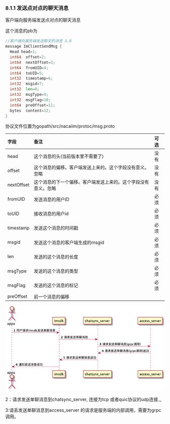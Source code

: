 ### 8.1.1  发送点对点的聊天消息

客户端向服务端发送点对点的聊天消息

这个消息的pb为

```go
//客户端向服务端发送聊天的消息 3.8
message ImClientSendMsg {
  Head head=1;
  int64  offset=2;
  int64  nextOffset=3;
  int64  fromUID=4;
  int64  toUID=5;
  int32  timestamp=6;
  int32  msgid=7;
  int32  len=8;
  int32  msgType=9;
  int32  msgFlag=10;
  int64  preOffset=11;
  bytes  content=12;
}
```

协议文件位置为gopath/src/nacaiim/protoc/msg.proto

| 字段 | 备注 | 可选 |
| :--- | :--- | :--- |
| head | 这个消息的头\(当前版本里不需要了\) | 没有 |
| offset | 这个消息的偏移。客户端发送上来的。这个字段没有意义。忽略 | 没有 |
| nextOffset | 这个消息的下一个偏移。客户端发送上来的。这个字段没有意义。忽略 | 没有 |
| fromUID | 发送消息的用户ID | 必须 |
| toUID | 接收消息的用户id | 必须 |
| timestamp | 发送这个消息的时间戳 | 必须 |
| msgid | 发送这个消息的客户端生成的msgid | 必须 |
| len | 发送的这个消息的长度 | 必须 |
| msgType | 发送的这个消息的类型 | 必须 |
| msgFlag | 发送的这个消息的标记 | 必须 |
| preOffset | 前一个消息的偏移 |  |

![](/assets/chatmsgsync.png)

2：请求发送单聊消息到chatsync_server, 连接为tcp 或者quic协议的udp连接._

3:请丢发送单聊消息到access\_server  的请求是服务端的内部调用，需要为grpc调用。

